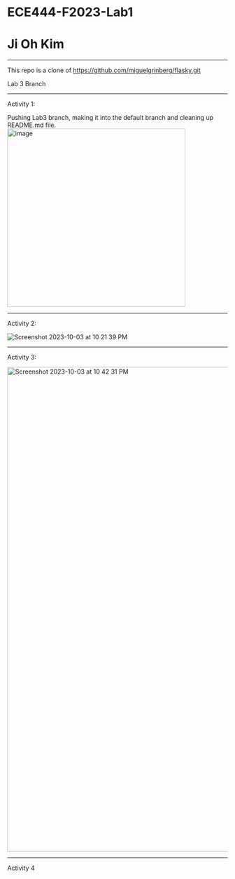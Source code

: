 # ECE444-F2023-Lab1

# Ji Oh Kim

***

This repo is a clone of https://github.com/miguelgrinberg/flasky.git

Lab 3 Branch

***

Activity 1:

Pushing Lab3 branch, making it into the default branch and cleaning up README.md file.
<img width="407" alt="image" src="https://github.com/jioh-kim/ECE444-F2023-Lab1/assets/77854386/e0b89cbd-fd7a-4249-b266-7f0fb8a8ab3d">


***

Activity 2:

![Screenshot 2023-10-03 at 10 21 39 PM](https://github.com/jioh-kim/ECE444-F2023-Lab1/assets/77854386/ab3b965d-067c-47d3-9110-47bed896f815)

***

Activity 3:

<img width="1106" alt="Screenshot 2023-10-03 at 10 42 31 PM" src="https://github.com/jioh-kim/ECE444-F2023-Lab1/assets/77854386/d5a22926-9460-47fe-b38d-82ebdd29ed44">


***

Activity 4







